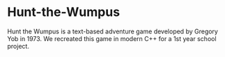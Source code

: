 # Hunt-the-Wumpus
Hunt the Wumpus is a text-based adventure game developed by Gregory Yob in 1973. We recreated this game in modern C++ for a 1st year school project.
